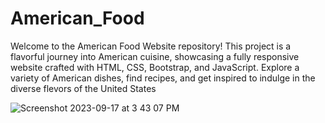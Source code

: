 # American_Food
Welcome to the American Food Website repository! This project is a flavorful journey into American cuisine, showcasing a fully responsive website crafted with HTML, CSS, Bootstrap, and JavaScript. Explore a variety of American dishes, find recipes, and get inspired to indulge in the diverse flevors of the United States


![Screenshot 2023-09-17 at 3 43 07 PM](https://github.com/Mujahid191/American_Food/assets/107375586/f6862495-a315-4761-8c49-c5ec4b6177ec)
